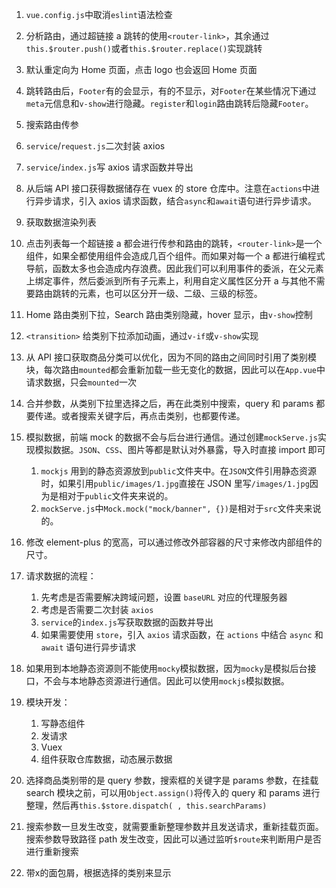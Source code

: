 1. `vue.config.js`中取消`eslint`语法检查
2. 分析路由，通过超链接 a 跳转的使用`<router-link>`，其余通过`this.$router.push()`或者`this.$router.replace()`实现跳转
3. 默认重定向为 Home 页面，点击 logo 也会返回 Home 页面
4. 跳转路由后，`Footer`有的会显示，有的不显示，对`Footer`在某些情况下通过`meta`元信息和`v-show`进行隐藏。`register`和`login`路由跳转后隐藏`Footer`。
5. 搜索路由传参
6. `service`/`request.js`二次封装 axios
7. `service`/`index.js`写 axios 请求函数并导出
8. 从后端 API 接口获得数据储存在 vuex 的 store 仓库中。注意在`actions`中进行异步请求，引入 axios 请求函数，结合`async`和`await`语句进行异步请求。
9. 获取数据渲染列表
10. 点击列表每一个超链接 a 都会进行传参和路由的跳转，`<router-link>`是一个组件，如果全都使用组件会造成几百个组件。而如果对每一个 a 都进行编程式导航，函数太多也会造成内存浪费。因此我们可以利用事件的委派，在父元素上绑定事件，然后委派到所有子元素上，利用自定义属性区分开 a 与其他不需要路由跳转的元素，也可以区分开一级、二级、三级的标签。
11. Home 路由类别下拉，Search 路由类别隐藏，hover 显示，由`v-show`控制
12. `<transition>` 给类别下拉添加动画，通过`v-if`或`v-show`实现
13. 从 API 接口获取商品分类可以优化，因为不同的路由之间同时引用了类别模块，每次路由`mounted`都会重新加载一些无变化的数据，因此可以在`App.vue`中请求数据，只会`mounted`一次
14. 合并参数，从类别下拉里选择之后，再在此类别中搜索，query 和 params 都要传递。或者搜索关键字后，再点击类别，也都要传递。
15. 模拟数据，前端 mock 的数据不会与后台进行通信。通过创建`mockServe.js`实现模拟数据。`JSON`、`CSS`、图片等都是默认对外暴露，导入时直接 import 即可

    1. `mockjs` 用到的静态资源放到`public`文件夹中。在`JSON`文件引用静态资源时，如果引用`public/images/1.jpg`直接在 JSON 里写`/images/1.jpg`因为是相对于`public`文件夹来说的。
    2. `mockServe.js`中`Mock.mock("mock/banner", {})`是相对于`src`文件夹来说的。

16. 修改 element-plus 的宽高，可以通过修改外部容器的尺寸来修改内部组件的尺寸。
17. 请求数据的流程：

    1. 先考虑是否需要解决跨域问题，设置 `baseURL` 对应的代理服务器
    2. 考虑是否需要二次封装 `axios`
    3. `service`的`index.js`写获取数据的函数并导出
    4. 如果需要使用 `store`，引入 `axios` 请求函数，在 `actions` 中结合 `async` 和 `await` 语句进行异步请求

18. 如果用到本地静态资源则不能使用`mocky`模拟数据，因为`mocky`是模拟后台接口，不会与本地静态资源进行通信。因此可以使用`mockjs`模拟数据。
19. 模块开发：

    1. 写静态组件
    2. 发请求
    3. Vuex
    4. 组件获取仓库数据，动态展示数据

20. 选择商品类别带的是 query 参数，搜索框的关键字是 params 参数，在挂载 search 模块之前，可以用`Object.assign()`将传入的 query 和 params 进行整理，然后再`this.$store.dispatch( , this.searchParams)`
21. 搜索参数一旦发生改变，就需要重新整理参数并且发送请求，重新挂载页面。搜索参数导致路径 path 发生改变，因此可以通过监听`$route`来判断用户是否进行重新搜索
22. 带x的面包屑，根据选择的类别来显示
